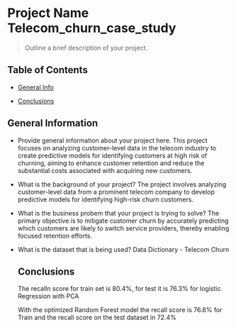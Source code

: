 # Project Name Telecom_churn_case_study
> Outline a brief description of your project.


## Table of Contents
* [General Info](#general-information)

* [Conclusions](#conclusions)
  
## General Information
- Provide general information about your project here.
  This project focuses on analyzing customer-level data in the telecom industry to create predictive models for identifying customers at high risk of churning, aiming to enhance customer retention and reduce the substantial costs associated with acquiring new customers.
  
- What is the background of your project?
   The project involves analyzing customer-level data from a prominent telecom company to develop predictive models for identifying high-risk churn customers.

- What is the business probem that your project is trying to solve?
   The primary objective is to mitigate customer churn by accurately predicting which customers are likely to switch service providers, thereby enabling focused retention efforts.
- What is the dataset that is being used?
   Data Dictionary - Telecom Churn

  ## Conclusions
    The recalln score for train set is 80.4%, for test it is 76.3% for logistic Regression with PCA

    With the optimized Random Forest model the recall score is 76.8% for Train and the recall score on the test dataset in 72.4%
